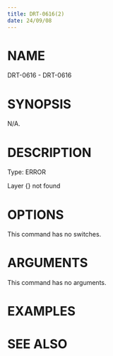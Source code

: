 ```yaml
---
title: DRT-0616(2)
date: 24/09/08
---
```


# NAME

DRT-0616 - DRT-0616

# SYNOPSIS

N/A.

# DESCRIPTION

Type: ERROR

Layer {} not found

# OPTIONS

This command has no switches.

# ARGUMENTS

This command has no arguments.

# EXAMPLES

# SEE ALSO
